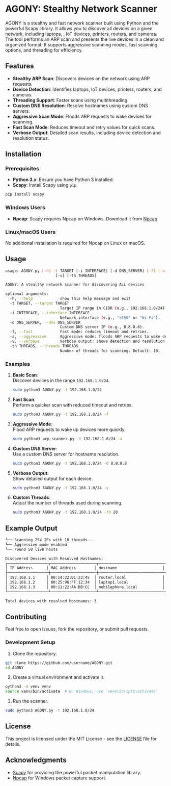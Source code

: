 # AGONY: Stealthy Network Scanner
AGONY is a stealthy and fast network scanner built using Python and the powerful Scapy library. It allows you to discover all devices on a given network, including laptops, , IoT devices, printers, routers, and cameras. The tool performs an ARP scan and presents the live devices in a clean and organized format. It supports aggressive scanning modes, fast scanning options, and threading for efficiency.

## Features

- **Stealthy ARP Scan**: Discovers devices on the network using ARP requests.
- **Device Detection**: Identifies laptops, IoT devices, printers, routers, and cameras.
- **Threading Support**: Faster scans using multithreading.
- **Custom DNS Resolution**: Resolve hostnames using custom DNS servers.
- **Aggressive Scan Mode**: Floods ARP requests to wake devices for scanning.
- **Fast Scan Mode**: Reduces timeout and retry values for quick scans.
- **Verbose Output**: Detailed scan results, including device detection and resolution status.

## Installation

### Prerequisites

- **Python 3.x**: Ensure you have Python 3 installed.
- **Scapy**: Install Scapy using `pip`.

```bash
pip install scapy
```

### Windows Users

- **Npcap**: Scapy requires Npcap on Windows. Download it from [Npcap](https://npcap.com/).

### Linux/macOS Users

No additional installation is required for Npcap on Linux or macOS.

## Usage

```bash
usage: AGONY.py [-h] -t TARGET [-i INTERFACE] [-d DNS_SERVER] [-f] [-a]
                      [-v] [-th THREADS]

AGONY: A stealthy network scanner for discovering ALL devices

optional arguments:
  -h, --help            show this help message and exit
  -t TARGET, --target TARGET
                        Target IP range in CIDR (e.g., 192.168.1.0/24).
  -i INTERFACE, --interface INTERFACE
                        Network interface (e.g., "eth0" or "Wi-Fi").
  -d DNS_SERVER, --dns DNS_SERVER
                        Custom DNS server IP (e.g., 8.8.8.8).
  -f, --fast            Fast mode: reduces timeout and retries.
  -a, --aggressive      Aggressive mode: floods ARP requests to wake devices.
  -v, --verbose         Verbose output: shows detection and resolution details.
  -th THREADS, --threads THREADS
                        Number of threads for scanning. Default: 10.
```

### Examples

1. **Basic Scan**:  
   Discover devices in the range `192.168.1.0/24`.

   ```bash
   sudo python3 AGONY.py -t 192.168.1.0/24
   ```

2. **Fast Scan**:  
   Perform a quicker scan with reduced timeout and retries.

   ```bash
   sudo python3 AGONY.py -t 192.168.1.0/24 -f
   ```

3. **Aggressive Mode**:  
   Flood ARP requests to wake up devices more quickly.

   ```bash
   sudo python3 arp_scanner.py -t 192.168.1.0/24 -a
   ```

4. **Custom DNS Server**:  
   Use a custom DNS server for hostname resolution.

   ```bash
   sudo python3 AGONY.py -t 192.168.1.0/24 -d 8.8.8.8
   ```

5. **Verbose Output**:  
   Show detailed output for each device.

   ```bash
   sudo python3 AGONY.py -t 192.168.1.0/24 -v
   ```

6. **Custom Threads**:  
   Adjust the number of threads used during scanning.

   ```bash
   sudo python3 AGONY.py -t 192.168.1.0/24 -th 20
   ```

## Example Output

```bash
└── Scanning 254 IPs with 10 threads...
└── Aggressive mode enabled
└── Found 50 live hosts

Discovered Devices with Resolved Hostnames:
┌──────────────────┬────────────────────┬──────────────────────────────┐
│ IP Address      │ MAC Address        │ Hostname                    │
├──────────────────┼────────────────────┼──────────────────────────────┤
│ 192.168.1.1     │ 00:14:22:01:23:45  │ router.local                │
│ 192.168.1.2     │ 00:25:96:FF:12:34  │ laptop1.local               │
│ 192.168.1.3     │ 00:11:22:AA:BB:CC  │ mobilephone.local           │
└──────────────────┴────────────────────┴──────────────────────────────┘

Total devices with resolved hostnames: 3
```

## Contributing

Feel free to open issues, fork the repository, or submit pull requests.

### Development Setup

1. Clone the repository.

```bash
git clone https://github.com/username/AGONY.git
cd AGONY
```

2. Create a virtual environment and activate it.

```bash
python3 -m venv venv
source venv/bin/activate  # On Windows, use `venv\Scripts\activate`
```

3. Run the scanner.

```bash
sudo python3 AGONY.py -t 192.168.1.0/24
```

## License

This project is licensed under the MIT License - see the [LICENSE](LICENSE) file for details.

## Acknowledgments

- [Scapy](https://scapy.readthedocs.io/en/latest/) for providing the powerful packet manipulation library.
- [Npcap](https://npcap.com/) for Windows packet capture support.

